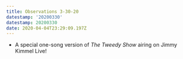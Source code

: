 ```yaml
---
title: Observations 3-30-20
datestamp: '20200330'
datestamp: 20200330
date: 2020-04-04T23:29:09.197Z
---
```

- A special one-song version of *The Tweedy Show* airing on Jimmy Kimmel Live!
